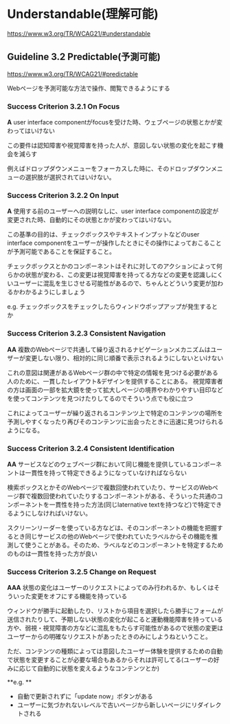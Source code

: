 # Understandable(理解可能)
https://www.w3.org/TR/WCAG21/#understandable

## Guideline 3.2 Predictable(予測可能)
https://www.w3.org/TR/WCAG21/#predictable

Webページを予測可能な方法で操作、閲覧できるようにする

### Success Criterion 3.2.1 On Focus
**A** user interface componentがfocusを受けた時、ウェブページの状態とかが変わってはいけない

この要件は認知障害や視覚障害を持った人が、意図しない状態の変化を起こす機会を減らす

例えばドロップダウンメニューをフォーカスした時に、そのドロップダウンメニューの選択肢が選択されてはいけない。

### Success Criterion 3.2.2 On Input
**A** 使用する前のユーザーへの説明なしに、user interface componentの設定が変更された時、自動的にその状態とかが変わってはいけない。

この基準の目的は、チェックボックスやテキストインプットなどのuser interface componentをユーザーが操作したときにその操作によっておこることが予測可能であることを保証すること。

チェックボックスとかのコンポーネントはそれに対してのアクションによって何らかの状態が変わる、この変更は視覚障害を持ってる方などの変更を認識しにくいユーザーに混乱を生じさせる可能性があるので、ちゃんとどういう変更が加わるかわかるようにしましょう

e.g. チェックボックスをチェックしたらウィンドウポップアップが発生するとか

### Success Criterion 3.2.3 Consistent Navigation
**AA** 複数のWebページで共通して繰り返されるナビゲーションメカニズムはユーザーが変更しない限り、相対的に同じ順番で表示されるようにしないといけない

これの意図は関連があるWebページ群の中で特定の情報を見つける必要がある人のために、一貫したレイアウト&デザインを提供することにある。
視覚障害者の方は画面の一部を拡大鏡を使って拡大しページの境界やわかりやすい目印などを使ってコンテンツを見つけたりしてるのでそういう点でも役に立つ

これによってユーザーが繰り返されるコンテンツ上で特定のコンテンツの場所を予測しやすくなったり再びそのコンテンツに出会ったときに迅速に見つけられるようになる。

### Success Criterion 3.2.4 Consistent Identification 
**AA** サービスなどのウェブページ群において同じ機能を提供しているコンポーネントは一貫性を持って特定できるようになっていなければならない

検索ボックスとかそのWebページで複数回使われていたり、サービスのWebページ群で複数回使われていたりするコンポーネントがある、そういった共通のコンポーネントを一貫性を持った方法(同じlaternative textを持つなど)で特定できるようにしなければいけない。

スクリーンリーダーを使っている方などは、そのコンポーネントの機能を把握するとき同じサービスの他のWebページで使われていたラベルからその機能を推測して使うことがある。そのため、ラベルなどのコンポーネントを特定するためのものは一貫性を持った方が良い

### Success Criterion 3.2.5 Change on Request 
**AAA** 状態の変化はユーザーのリクエストによってのみ行われるか、もしくはそういった変更をオフにする機能を持っている

ウィンドウが勝手に起動したり、リストから項目を選択したら勝手にフォームが送信されたりして、予期しない状態の変化が起こると運動機能障害を持っている方や、弱視・視覚障害の方などに混乱をもたらす可能性があるので状態の変更はユーザーからの明確なリクエストがあったときのみにしようねということ。

ただ、コンテンツの種類によっては意図したユーザー体験を提供するための自動で状態を変更することが必要な場合もあるからそれは許可してる(ユーザーの好みに応じて自動的に状態を変えるようなコンテンツとか)

**e.g. **
- 自動で更新されずに「update now」ボタンがある
- ユーザーに気づかれないレベルで古いページから新しいページにリダイレクトされる

